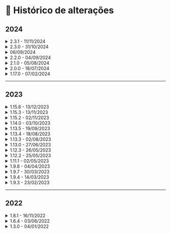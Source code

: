 # 🔳 Histórico de alterações

## 2024

<details>

<summary>2.3.1 - 11/11/2024</summary>

Foi realizada a descontinuidade da versão 1 (V1) dos métodos:

* POST/api/v1/processo/enviar-documento-para-assinar
* GET/api/v1/processo/{idprocesso}
* PATCH/api/v1/processo/{idProcesso}/reenviar-processo

Para mais detalhes, clique [aqui](api/metodos-disponiveis-na-api/).

</details>

<details>

<summary>2.3.0 - 31/10/2024</summary>

Foi criado em [**Integrações o menu Webhook**](webhook.md). Seu objetivo é possibilitar ao cliente acompanhar o andamento dos processos de assinaturas dos documentos. Conforme a configuração de webhook, o usuário receberá os dados de execução dos processos por meio dos eventos/gatilhos.

</details>

<details>

<summary>06/09/2024</summary>

Criada de nova rota para a API ArqSign.

A rota [https://api.arqsign.com/](https://api.arqsign.com/) será descontinuada a partir do dia **31/10/2024**, devendo todos que usam a API ArqSIGN alterar as chamadas para a nova rota: [https://api-rest.arqsign.com/](https://restapi.arqsign.com/)

**A documentação oficial da API do ArqSIGN agora está na URL:** [**https://developers.arqsign.com/**](https://developers.arqsign.com/)&#x20;

Para mais detalhes [**clique aqui.**](api/url-da-api-arqsign.md#nova-rota-https-api-rest.arqsign.com)

</details>

<details>

<summary>2.2.0 - 04/09/2024</summary>

Criada a versão dois (V2) do método:

* [**PATCH api/v2/processo/reenviar-processo/{idProcesso}**](api/metodos-disponiveis-na-api/patch-api-v2-processo-idprocesso-reenviar-processo.md)

Esta versão foi totalmente reestruturada permitindo que além do reenvio simples e direto de um processo, seja possível também editar dados como o tipo de envio e-mail ou WhatsApp se a conta ou tipo de assinatura assim permitir, alterar a forma de envio do código de segurança, nome do signatário, dados de assinaturas obrigatórios ou usados para validação ou preenchimento automático.

</details>

<details>

<summary>2.1.0 - 05/08/2024</summary>

Foi criado em [**Integrações o menu API**](api/). Seu objetivo é disponibilizar ao cliente a(s) chave(s) de acesso que será(ão) utilizada(s) para gerenciamento e controle das requisições via API.

</details>

<details>

<summary>2.0.0 - 18/07/2024</summary>

Criada a versão dois (V2) dos seguintes métodos:

* [**POST api/v2/processo/enviar-documento-para-assinar** ](https://arquivar.gitbook.io/manual-arqsign-2.0.0/administracao/integracoes/metodos-disponiveis-na-api/post-api-v2-processo-enviar-documento-para-assinar)

Nesta versão foram incluídos os parâmetros **gerarQrCode** e **obrigarLeitura**, além da opção de enviar mais de um documento no formato .pdf. Agora é possível enviar até 25 arquivos por processo.

* [**GET /api/v2/processo/{idProcesso}** ](https://arquivar.gitbook.io/manual-arqsign-2.0.0/administracao/integracoes/metodos-disponiveis-na-api/get-api-v2-processo-idprocesso)

A nova versão do serviço de buscar o processo permite retornar todos os documentos do processo informado, o que não é possível com a utilização da versão 1 do serviço.&#x20;

</details>

<details>

<summary>1.17.0 - 07/02/2024</summary>

Assinar Documento: Sistema apresentava erro ao tentar assinar documento que foi enviado pela API.

O sistema plotava a representação visual em posicionamento incorreta em documentos enviados pela API com posição manual.&#x20;

</details>

***

## 2023

<details>

<summary>1.15.6 - 13/12/2023</summary>

Na tela do menu Integrações da Plataforma ArqSign:

1. Removido o link: Treinamento
2. Alterado a palavra "Manual do Usuário" para "Documentação API"
3. Alterado o link de "Documentação API" para o link: https://arquivar.gitbook.io/manual-arqsign/administracao/integracoes.

</details>

<details>

<summary>1.15.3 - 13/11/2023</summary>

API > Validar Email CTG: Sistema retornava erro 404 para alguns domínios.

</details>

<details>

<summary>1.15.2 - 02/11/2023</summary>

API e-commerce - Comprar Créditos: Ajustado o serviço e comprar créditos (/api/v1/compras/comprar-creditos) para receber os dados fiscais e endereço da conta.

</details>

<details>

<summary>1.14.0 - 03/10/2023</summary>

API > Enviar Documento para Assinar: Sistema não desconsiderava posição manual quando informado valor no parâmetro de página automática.

</details>

<details>

<summary>1.13.5 - 19/09/2023</summary>

O sistema exibia a senha do certificado no payload do endpoint api/v1/certificados/validar-certificado-selecionado.

</details>

<details>

<summary>1.13.4 - 18/08/2023</summary>

API ArqSign > Dados do Processo: Sistema apresentava informação de recusa da assinatura para todos os signatários. O correto é apresentar a informação nos dados do signatário quem recusou a assinatura do documento.

</details>

<details>

<summary>1.13.3 - 02/08/2023</summary>

API > Notificação: Aplicação estava apresentando o nome da conta no lugar do nome do documento, na notificação enviada para assinatura do documento.

</details>

<details>

<summary>1.13.0 - 27/06/2023</summary>

Integrações : Incluídos os links do manual e de treinamento da API ArqSign.

</details>

<details>

<summary>1.12.3 - 26/05/2023</summary>

API > Enviar Documento para Assinar: Sistema não enviava o documento com definição e página automática.

</details>

<details>

<summary>1.12.2 - 25/05/2023</summary>

API: Sistema não aplica representação visual no documento para destinatários que deveriam ter representação em página automática.

</details>

<details>

<summary>1.11.1 - 02/05/2023</summary>

API > Enviar documento para assinar: Sistema enviava documento pela API quando não existe representação visual do tipo PJ e existe configuração de Razão Social e Documento PJ como obrigatório.&#x20;

API > Enviar documento para assinar: Sistema validava posição de assinatura para destinatário com ação de receber uma cópia.&#x20;

API > Enviar documento para assinar: Sistema gerava marcação para assinatura na página automática para destinatário com ação de receber uma cópia.

</details>

<details>

<summary>1.9.8 - 04/04/2023</summary>

Correção das descrições dos serviços API.

</details>

<details>

<summary>1.9.7 - 30/03/2023</summary>

\[API] Enviar documento para assinar: Aplicação não valida quando são enviados parâmetros para posição automática e manual para representação visual, retornando status 200.

Assinar documento: Ao assinar um documento pelo Whatsapp, que foi enviado pela API, o sistema plota informação incorreta juntamente com a representação visual, apresentando o número de telefone do signatário no campo e-mail.

Assinar documento: Ao assinar um documento com assinatura eletrônica, que foi enviado pela API, o sistema não plota informação do certificado vinculado a assinatura.

</details>

<details>

<summary>1.9.4 - 14/03/2023</summary>

Assinar documento: Correção no loop gerado durante a assinatura, com Certificado Digital, de um documento enviado via API.

</details>

<details>

<summary>1.9.3 - 23/02/2023</summary>

API para enviar documento para assinar: não estava sendo validado a forma de envio para salvar o contato do signatário.

</details>

***

## 2022

<details>

<summary>1.8.1 - 16/11/2022</summary>

API > Enviar documento: Sistema permitia envia documento o mesmo e-mail na mesma ordem de assinatura.

</details>

<details>

<summary>1.6.4 - 03/06/2022</summary>

Ajuste na API de Compra: No recebimento dos dados de compra, vindos do e-commerce, quando o país era diferente do Brasil, o sistema obrigava que Tipo Pessoa, CPF/CNPJ e CEP fossem informados. Após o ajuste, estes dados não são mais obrigatórios quando país for diferente do Brasil.

</details>

<details>

<summary>1.3.0 - 04/01/2022</summary>

Incluímos mais validações de segurança na API que o e-commerce chama no ArqSign.

</details>
